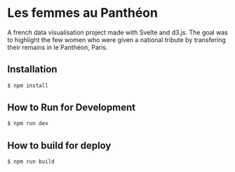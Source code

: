 # Les femmes au Panthéon

A french data visualisation project made with Svelte and d3.js. The goal was to highlight the few women who were given a national tribute by transfering their remains in le Panthéon, Paris.

## Installation

```bash
$ npm install
```

## How to Run for Development

```bash
$ npm run dev
```

## How to build for deploy

```bash
$ npm run build
```
